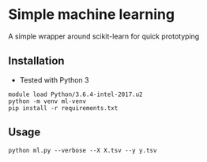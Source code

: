 # Simple machine learning

A simple wrapper around scikit-learn for quick prototyping

## Installation

* Tested with Python 3

```
module load Python/3.6.4-intel-2017.u2
python -m venv ml-venv
pip install -r requirements.txt
```

## Usage
```
python ml.py --verbose --X X.tsv --y y.tsv
```
